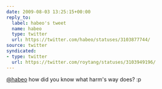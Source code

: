 ```yaml
---
date: 2009-08-03 13:25:15+00:00
reply_to:
  label: habeo's tweet
  name: habeo
  type: twitter
  url: https://twitter.com/habeo/statuses/3103877744/
source: twitter
syndicated:
- type: twitter
  url: https://twitter.com/roytang/statuses/3103949196/
---
```


[@habeo](https://twitter.com/habeo/) how did you know what harm's way does? :p